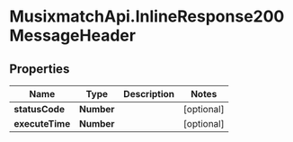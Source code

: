 # MusixmatchApi.InlineResponse200MessageHeader

## Properties
Name | Type | Description | Notes
------------ | ------------- | ------------- | -------------
**statusCode** | **Number** |  | [optional] 
**executeTime** | **Number** |  | [optional] 


